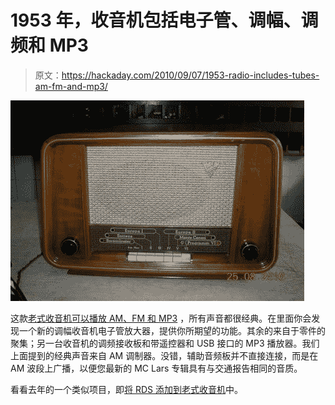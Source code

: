 # 1953 年，收音机包括电子管、调幅、调频和 MP3

> 原文：<https://hackaday.com/2010/09/07/1953-radio-includes-tubes-am-fm-and-mp3/>

![](img/75f3e2407b3909ec576ff2c3dd186a8c.png "radio-retrofit")

这款[老式收音机可以播放 AM、FM 和 MP3](http://www.elektronika.ba/781/biennophone-radio-from-1953-with-mp3/) ，所有声音都很经典。在里面你会发现一个新的调幅收音机电子管放大器，提供你所期望的功能。其余的来自于零件的聚集；另一台收音机的调频接收板和带遥控器和 USB 接口的 MP3 播放器。我们上面提到的经典声音来自 AM 调制器。没错，辅助音频板并不直接连接，而是在 AM 波段上广播，以便您最新的 MC Lars 专辑具有与交通报告相同的音质。

看看去年的一个类似项目，即[将 RDS 添加到老式收音机](http://hackaday.com/2009/07/24/adding-rds-decoding-to-a-vintage-radio/)中。
